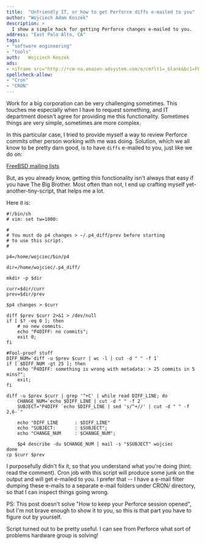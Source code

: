 ```yaml
---
title:	"Unfriendly IT, or how to get Perforce diffs e-mailed to you"
author: "Wojciech Adam Koszek"
description: >
  I show a simple hack for getting Perforce changes e-mailed to you.
address: "East Palo Alto, CA"
tags:
- "software engineering"
- "tools"
auth:	Wojciech Koszek
ads:
- <iframe src="http://rcm-na.amazon-adsystem.com/e/cm?lt1=_blank&bc1=FFFFFF&IS2=1&npa=1&bg1=FFFFFF&fc1=000000&lc1=FF0000&t=wkoszek-20&o=1&p=8&l=as4&m=amazon&f=ifr&ref=ss_til&asins=0596101856" style="width:120px;height:240px;" scrolling="no" marginwidth="0" marginheight="0" frameborder="0"></iframe>
spellcheck-allow:
- "Cron"
- "CRON"
---
```


Work for a big corporation can be very challenging sometimes. This touches me
especially when I have to request something, and IT department doesn't
agree for providing me this functionality. Sometimes things are very simple,
sometimes are more complex.

In this particular case, I tried to provide myself a way to review Perforce
commits other person working with me was doing. Solution, which we all know to
be pretty darn good, is to have `diffs` e-mailed to you, just like we do on:

[FreeBSD mailing lists](http://lists.freebsd.org)

But, as you already know, getting this functionality isn't always that easy
if you have The Big Brother. Most often than not, I end up crafting myself
yet-another-tiny-script, that helps me a lot.

Here it is:

	#!/bin/sh
	# vim: set tw=1000:

	#
	# You must do p4 changes > ~/.p4_diff/prev before starting
	# to use this script.
	#

	p4=/home/wojciec/bin/p4

	dir=/home/wojciec/.p4_diff/

	mkdir -p $dir

	curr=$dir/curr
	prev=$dir/prev

	$p4 changes > $curr

	diff $prev $curr 2>&1 > /dev/null
	if [ $? -eq 0 ]; then
		# no new commits.
		echo "P4DIFF: no commits";
		exit 0;
	fi

	#Fool-proof stuff
	DIFF_NUM=`diff -u $prev $curr | wc -l | cut -d " " -f 1`
	if [ $DIFF_NUM -gt 25 ]; then
		echo "P4DIFF: something is wrong with metadata: > 25 commits in 5 mins?";
		exit;
	fi

	diff -u $prev $curr | grep '^+C' | while read DIFF_LINE; do
		CHANGE_NUM=`echo $DIFF_LINE | cut -d " " -f 2`
		SUBJECT="P4DIFF `echo $DIFF_LINE | sed 's/^+//' | cut -d " " -f 2,6-`"

		echo "DIFF_LINE      : $DIFF_LINE"
		echo "SUBJECT:       : $SUBJECT";
		echo "CHANGE_NUM     : $CHANGE_NUM";

		$p4 describe -du $CHANGE_NUM | mail -s "$SUBJECT" wojciec
	done
	cp $curr $prev

I purposefully didn't fix it, so that you understand what you're doing
(hint: read the comment). Cron job with this script will produce some junk
on the output and will get e-mailed to you. I prefer that  -- I have a
e-mail filter dumping these e-mails to a separate e-mail folders under CRON/
directory, so that I can inspect things going wrong.

PS: This post doesn't solve "How to keep your Perforce session opened", but
    I'm not brave enough to show it to you, so this is that part you have to
    figure out by yourself.

Script turned out to be pretty useful. I can see from Perforce what sort of
problems hardware group is solving!

